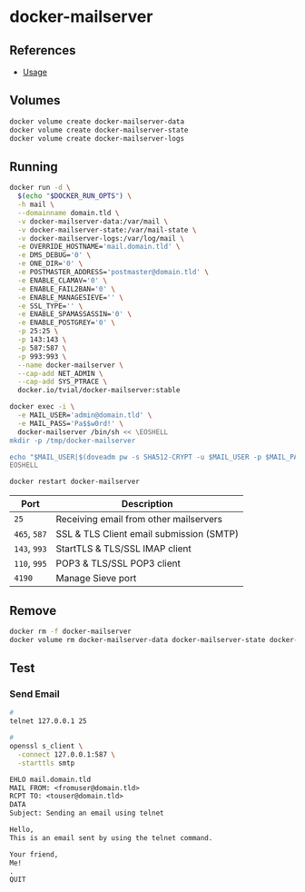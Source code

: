 # docker-mailserver

## References

- [Usage](https://github.com/tomav/docker-mailserver#usage)

## Volumes

```sh
docker volume create docker-mailserver-data
docker volume create docker-mailserver-state
docker volume create docker-mailserver-logs
```

## Running

```sh
docker run -d \
  $(echo "$DOCKER_RUN_OPTS") \
  -h mail \
  --domainname domain.tld \
  -v docker-mailserver-data:/var/mail \
  -v docker-mailserver-state:/var/mail-state \
  -v docker-mailserver-logs:/var/log/mail \
  -e OVERRIDE_HOSTNAME='mail.domain.tld' \
  -e DMS_DEBUG='0' \
  -e ONE_DIR='0' \
  -e POSTMASTER_ADDRESS='postmaster@domain.tld' \
  -e ENABLE_CLAMAV='0' \
  -e ENABLE_FAIL2BAN='0' \
  -e ENABLE_MANAGESIEVE='' \
  -e SSL_TYPE='' \
  -e ENABLE_SPAMASSASSIN='0' \
  -e ENABLE_POSTGREY='0' \
  -p 25:25 \
  -p 143:143 \
  -p 587:587 \
  -p 993:993 \
  --name docker-mailserver \
  --cap-add NET_ADMIN \
  --cap-add SYS_PTRACE \
  docker.io/tvial/docker-mailserver:stable
```

```sh
docker exec -i \
  -e MAIL_USER='admin@domain.tld' \
  -e MAIL_PASS='Pa$$w0rd!' \
  docker-mailserver /bin/sh << \EOSHELL
mkdir -p /tmp/docker-mailserver

echo "$MAIL_USER|$(doveadm pw -s SHA512-CRYPT -u $MAIL_USER -p $MAIL_PASS)" > /tmp/docker-mailserver/postfix-accounts.cf
EOSHELL
```

```sh
docker restart docker-mailserver
```

| Port         | Description                              |
| ------------ | ---------------------------------------- |
| `25`         | Receiving email from other mailservers   |
| `465`, `587` | SSL & TLS Client email submission (SMTP) |
| `143`, `993` | StartTLS & TLS/SSL IMAP client           |
| `110`, `995` | POP3 & TLS/SSL POP3 client               |
| `4190`       | Manage Sieve port                        |

## Remove

```sh
docker rm -f docker-mailserver
docker volume rm docker-mailserver-data docker-mailserver-state docker-mailserver-logs
```

## Test

### Send Email

```sh
#
telnet 127.0.0.1 25

#
openssl s_client \
  -connect 127.0.0.1:587 \
  -starttls smtp
```

```txt
EHLO mail.domain.tld
MAIL FROM: <fromuser@domain.tld>
RCPT TO: <touser@domain.tld>
DATA
Subject: Sending an email using telnet

Hello,
This is an email sent by using the telnet command.

Your friend,
Me!
.
QUIT
```
